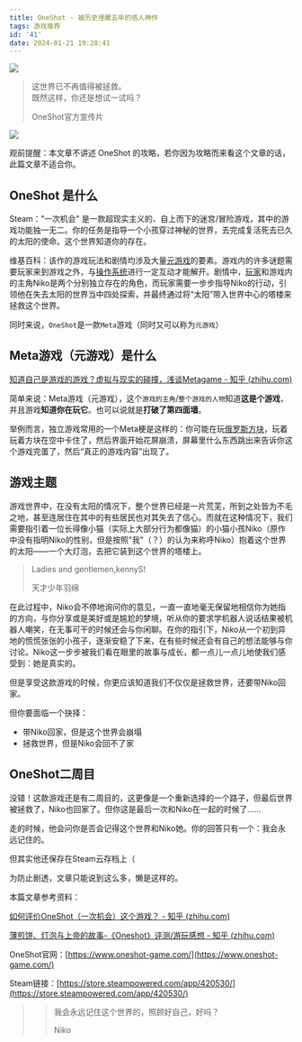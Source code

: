 ```yaml
---
title: OneShot - 被历史埋藏五年的感人神作
tags: 游戏推荐
id: '41'
date: 2024-01-21 19:28:41
---
```


![](https://api.ymbit.cn/images/oneshot-image.png)

> 这世界已不再值得被拯救。  
> 既然这样，你还是想试一试吗？
> 
> OneShot官方宣传片

![](https://api.ymbit.cn/images/oneshot-comments.png)

观前提醒：本文章不讲述 OneShot 的攻略，若你因为攻略而来看这个文章的话，此篇文章不适合你。

## OneShot 是什么

Steam："一次机会" 是一款超现实主义的、自上而下的迷宫/冒险游戏，其中的游戏功能独一无二。你的任务是指导一个小孩穿过神秘的世界，去完成复活死去已久的太阳的使命。这个世界知道你的存在。

维基百科：该作的游戏玩法和剧情均涉及大量[元游戏](https://zh.wikipedia.org/wiki/%E5%85%83%E6%B8%B8%E6%88%8F_(%E8%A7%92%E8%89%B2%E6%89%AE%E6%BC%94%E6%B8%B8%E6%88%8F))的要素。游戏内的许多谜题需要玩家来到游戏之外，与[操作系统](https://zh.wikipedia.org/wiki/%E6%93%8D%E4%BD%9C%E7%B3%BB%E7%BB%9F)进行一定互动才能解开。剧情中，[玩家](https://zh.wikipedia.org/wiki/%E7%8E%A9%E5%AE%B6)和游戏内的主角Niko是两个分别独立存在的角色，而玩家需要一步步指导Niko的行动，引领他在失去太阳的世界当中四处探索，并最终通过将“太阳”带入世界中心的塔楼来拯救这个世界。

同时来说，`OneShot`是一款`Meta`游戏（同时又可以称为`元游戏`）

## Meta游戏（元游戏）是什么

[知道自己是游戏的游戏？虚拟与现实的碰撞，浅谈Metagame - 知乎 (zhihu.com)](https://zhuanlan.zhihu.com/p/353552323)

简单来说：Meta游戏（元游戏），这个`游戏的主角`/`整个游戏的人物`知道**这是个游戏**，并且游戏**知道你在玩它**。也可以说就是**打破了第四面墙**。

举例而言，独立游戏常用的一个Meta梗是这样的：你可能在玩[俄罗斯方块](https://www.zhihu.com/search?q=%E4%BF%84%E7%BD%97%E6%96%AF%E6%96%B9%E5%9D%97&search_source=Entity&hybrid_search_source=Entity&hybrid_search_extra=%7B%22sourceType%22%3A%22answer%22%2C%22sourceId%22%3A153993805%7D)，玩着玩着方块在空中卡住了，然后界面开始花屏崩溃，屏幕里什么东西跳出来告诉你这个游戏完蛋了，然后“真正的游戏内容”出现了。

## 游戏主题

游戏世界中，在没有太阳的情况下，整个世界已经是一片荒芜，所到之处皆为不毛之地，甚至连居住在其中的有些居民也对其失去了信心。而就在这种情况下，我们需要指引着一位长得像小猫（实际上大部分行为都像猫）的小猫小孩Niko（原作中没有指明Niko的性别，但是按照"我"（？）的认为来称呼Niko）抱着这个世界的太阳——一个大灯泡，去把它装到这个世界的塔楼上。

> Ladies and gentlemen,kennyS!
> 
> 天才少年羽绵

在此过程中，Niko会不停地询问你的意见，一直一直地毫无保留地相信你为她指的方向，与你分享或是美好或是尴尬的梦境，听从你的要求学机器人说话结果被机器人嘲笑，在无事可干的时候还会与你闲聊。在你的指引下，Niko从一个初到异地的慌慌张张的小孩子，逐渐安稳了下来，在有些时候还会有自己的想法能够与你讨论。Niko这一步步被我们看在眼里的故事与成长，都一点儿一点儿地使我们感受到：她是真实的。

但是享受这款游戏的时候，你更应该知道我们不仅仅是拯救世界，还要带Niko回家。

但你要面临一个抉择：

*   带Niko回家，但是这个世界会崩塌
*   拯救世界，但是Niko会回不了家

## OneShot二周目

没错！这款游戏还是有二周目的，这更像是一个重新选择的一个路子，但最后世界被拯救了，Niko也回家了。但你这是最后一次和Niko在一起的时候了……

走的时候，他会问你是否会记得这个世界和Niko她。你的回答只有一个：我会永远记住的。

但其实他还保存在Steam云存档上（

为防止剧透，文章只能说到这么多，懒是这样的。

本篇文章参考资料：

[如何评价OneShot（一次机会）这个游戏？ - 知乎 (zhihu.com)](https://www.zhihu.com/question/67844019)

[薄煎饼、灯泡与上帝的故事-《Oneshot》评测/游玩感想 - 知乎 (zhihu.com)](https://zhuanlan.zhihu.com/p/42796146)

OneShot官网：[https://www.oneshot-game.com/](https://www.oneshot-game.com/)

Steam链接：[https://store.steampowered.com/app/420530/](https://store.steampowered.com/app/420530/)

> > 我会永远记住这个世界的，照顾好自己，好吗？
> > 
> > Niko